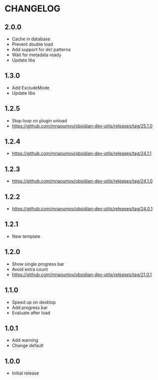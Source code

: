 # CHANGELOG

## 2.0.0

- Cache in database
- Prevent double load
- Add support for dir/ patterns
- Wait for metadata ready
- Update libs

## 1.3.0

- Add ExcludeMode
- Update libs

## 1.2.5

- Stop loop on plugin unload
- https://github.com/mnaoumov/obsidian-dev-utils/releases/tag/25.1.0

## 1.2.4

- https://github.com/mnaoumov/obsidian-dev-utils/releases/tag/24.1.1

## 1.2.3

- https://github.com/mnaoumov/obsidian-dev-utils/releases/tag/24.1.0

## 1.2.2

- https://github.com/mnaoumov/obsidian-dev-utils/releases/tag/24.0.1

## 1.2.1

- New template

## 1.2.0

- Show single progress bar
- Avoid extra count
- https://github.com/mnaoumov/obsidian-dev-utils/releases/tag/21.0.1

## 1.1.0

- Speed up on desktop
- Add progress bar
- Evaluate after load

## 1.0.1

- Add warning
- Change default

## 1.0.0

- Initial release
